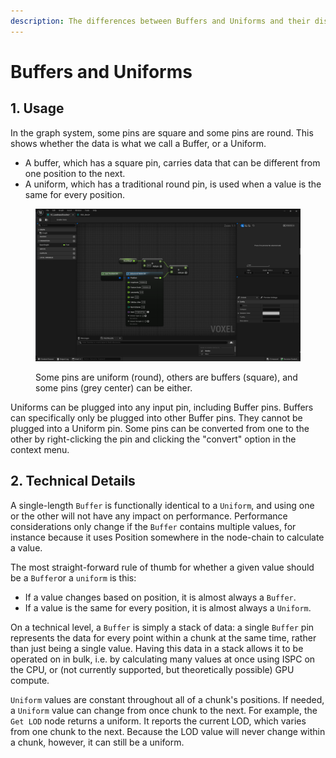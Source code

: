 ```yaml
---
description: The differences between Buffers and Uniforms and their distinct usages.
---
```


# Buffers and Uniforms

## 1. Usage

In the graph system, some pins are square and some pins are round. This shows whether the data is what we call a Buffer, or a Uniform.

* A buffer, which has a square pin, carries data that can be different from one position to the next.&#x20;
* A uniform, which has a traditional round pin, is used when a value is the same for every position.&#x20;

<figure><img src="../../.gitbook/assets/image (57).png" alt=""><figcaption><p>Some pins are uniform (round), others are buffers (square), and some pins (grey center) can be either.</p></figcaption></figure>

Uniforms can be plugged into any input pin, including Buffer pins. Buffers can specifically only be plugged into other Buffer pins. They cannot be plugged into a Uniform pin. Some pins can be converted from one to the other by right-clicking the pin and clicking the "convert" option in the context menu.

## 2. Technical Details

A single-length `Buffer` is functionally identical to a `Uniform`, and using one or the other will not have any impact on performance. Performance considerations only change if the `Buffer` contains multiple values, for instance because it uses Position somewhere in the node-chain to calculate a value.

The most straight-forward rule of thumb for whether a given value should be a `Buffer`or a `uniform` is this:

* If a value changes based on position, it is almost always a `Buffer`.&#x20;
* If a value is the same for every position, it is almost always a `Uniform`.&#x20;

On a technical level, a `Buffer` is simply a stack of data: a single `Buffer` pin represents the data for every point within a chunk at the same time, rather than just being a single value. Having this data in a stack allows it to be operated on in bulk, i.e. by calculating many values at once using ISPC on the CPU, or (not currently supported, but theoretically possible) GPU compute.&#x20;

`Uniform` values are constant throughout all of a chunk's positions. If needed, a `Uniform` value can change from once chunk to the next. For example, the `Get LOD` node returns a uniform. It reports the current LOD, which varies from one chunk to the next. Because the LOD value will never change within a chunk, however, it can still be a uniform.
